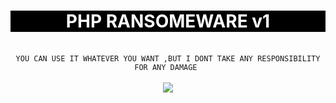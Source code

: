 <center><h1 style="background-color: black;color: white;">PHP RANSOMEWARE v1</h1><br>
<code>YOU CAN USE IT WHATEVER YOU WANT ,BUT I DONT TAKE ANY RESPONSIBILITY FOR ANY DAMAGE </code><br>
<br><img src="https://user-images.githubusercontent.com/74157441/118411273-43128880-b6c6-11eb-83ff-637b55210533.png"></center>
